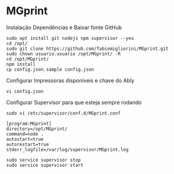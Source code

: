 # MGprint

Instalação Dependências e Baixar fonte GitHub

```
sudo apt install git nodejs npm supervisor --yes
cd /opt/
sudo git clone https://github.com/fabiomigliorini/MGprint.git
sudo chown usuario.usuario /opt/MGprint/ -R
cd /opt/MGprint/
npm install
cp config.json.sample config.json
```

Configurar Impressoras disponíveis e chave do Ably
```
vi config.json
```

Configurar Supervisor para que esteja sempre rodando
```
sudo vi /etc/supervisor/conf.d/MGprint.conf
```

```
[program:MGprint]
directory=/opt/MGprint/
command=node .
autostart=true
autorestart=true
stderr_logfile=/var/log/supervisor/MGprint.log
```

```
sudo service supervisor stop
sudo service supervisor start
```
